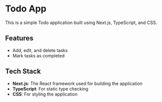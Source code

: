 # Todo App

This is a simple Todo application built using Next.js, TypeScript, and CSS.

## Features

- Add, edit, and delete tasks
- Mark tasks as completed

## Tech Stack

- **Next.js**: The React framework used for building the application
- **TypeScript**: For static type checking
- **CSS**: For styling the application

